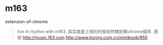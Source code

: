 # m163
extension-of-chrome
> live in rhythm with m163.
其实就是上班的时候突然瞎折腾chrome插件.
> 感谢
http://music.163.com
http://www.ituring.com.cn/minibook/950
